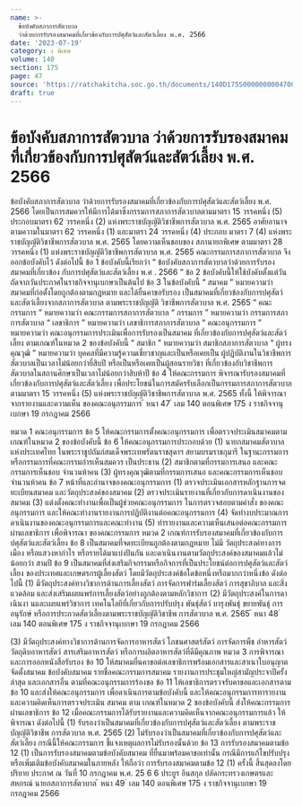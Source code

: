 ```yaml
---
name: >-
  ข้อบังคับสภาการสัตวบาล
  ว่าด้วยการรับรองสมาคมที่เกี่ยวข้องกับการปศุสัตว์และสัตว์เลี้ยง พ.ศ. 2566
date: '2023-07-19'
category: ง พิเศษ
volume: 140
section: 175
page: 47
source: 'https://ratchakitcha.soc.go.th/documents/140D175S0000000004700.pdf'
draft: true
---
```


# ข้อบังคับสภาการสัตวบาล ว่าด้วยการรับรองสมาคมที่เกี่ยวข้องกับการปศุสัตว์และสัตว์เลี้ยง พ.ศ. 2566

ข้อบังคับสภาการสัตวบาล ว่าด้วยการรับรองสมาคมที่เกี่ยวข้องกับการปศุสัตว์และสัตว์เลี้ยง พ.ศ. 2566 โดยเป็นการสมควรให้มีการได้มาซึ่งกรรมการสภาการสัตวบาลตามมาตรา 15 วรรคหนึ่ง (5) ประกอบมาตรา 62 วรรคหนึ่ง (2) แห่งพระราชบัญญัติวิชาชีพการสัตวบาล พ.ศ. 2565 อาศัยอานาจตามความในมาตรา 62 วรรคหนึ่ง (1) และมาตรา 24 วรรคหนึ่ง (4) ประกอบ มาตรา 7 (4) แห่งพระราชบัญญัติวิชาชีพการสัตวบาล พ.ศ. 2565 โดยความเห็นชอบของ สภานายกพิเศษ ตามมาตรา 28 วรรคหนึ่ง (1) แห่งพระราชบัญญัติวิชาชีพการสัตวบาล พ.ศ. 2565 คณะกรรมการสภาการสัตวบาล จึงออกข้อบังคับไว้ ดังต่อไปนี้ ข้อ 1 ข้อบังคับนี้เรียกว่า “ ข้อบังคับสภาการสัตวบาลว่าด้วยการรับรองสมาคมที่เกี่ยวข้อง กับการปศุสัตว์และสัตว์เลี้ยง พ.ศ . 2566 ” ข้อ 2 ข้อบังคับนี้ให้ใช้บังคับตั้งแต่วันถัดจากวันประกาศในราชกิจจานุเบกษาเป็นต้นไป ข้อ 3 ในข้อบังคับนี้ “ สมาคม ” หมายความว่า สมาคมที่ก่อตั้งโดยถูกต้องตามกฎหมาย และได้ยื่นคาขอรับรอง เป็นสมาคมที่เกี่ยวข้องกับการปศุสัตว์และสัตว์เลี้ยงจากสภาการสัตวบาล ตามพระราชบัญญัติ วิชาชีพการสัตวบาล พ.ศ. 2565 “ คณะกรรมการ ” หมายความว่า คณะกรรมการสภาการสัตวบาล “ กรรมการ ” หมายความว่า กรรมการสภาการสัตวบาล “ เลขาธิการ ” หมายความว่า เลขาธิการสภาการสัตวบาล “ คณะอนุกรรมการ ” หมายความว่า คณะอนุกรรมการประเมินเพื่อการรับรองเป็นสมาคม ที่เกี่ยวข้องกับการปศุสัตว์และสัตว์เลี้ยง ตามเกณฑ์ในหมวด 2 ของข้อบังคับนี้ “ สมาชิก ” หมายความว่า สมาชิกสภาการสัตวบาล “ ผู้ทรงคุณวุฒิ ” หมายความว่า บุคคลที่มีความรู้ความเชี่ยวชาญและเป็นหรือเคยเป็น ผู้ปฏิบัติงานในวิชาชีพการสัตวบาลเป็นเวลาไม่น้อยกว่ายี่สิบปี หรือเป็นหรือเคยเป็นผู้สอนรายวิชา ที่เกี่ยวข้องกับวิชาชีพการสัตวบาลในสถานศึกษาเป็นเวลาไม่น้อยกว่าสิบห้าปี ข้อ 4 ให้คณะกรรมการ พิจารณารับรองสมาคมที่ เกี่ยวข้องกับการปศุสัตว์และสัตว์เลี้ยง เพื่อประโยชน์ในการสมัครรับเลือกเป็นกรรมการสภาการสัตวบาลตามมาตรา 15 วรรคหนึ่ง (5) แห่งพระราชบัญญัติวิชาชีพการสัตวบาล พ.ศ. 2565 ทั้งนี้ ให้พิจารณาจากรายงานและความเห็น ของคณะอนุกรรมการ ้ หนา 47 ่ เลม 140 ตอนพิเศษ 175 ง ราชกิจจานุเบกษา 19 กรกฎาคม 2566

หมวด 1 คณะอนุกรรมการ ข้อ 5 ให้คณะกรรมการตั้งคณะอนุกรรมการ เพื่อตรวจประเมินสมาคมตามเกณฑ์ในหมวด 2 ของข้อบังคับนี้ ข้อ 6 ให้คณะอนุกรรมการประกอบด้วย (1) นายกสมาคมสัตวบาลแห่งประเทศไทย ในพระราชูปถัมภ์สมเด็จพระเทพรัตนราชสุดาฯ สยามบรมราชกุมารี ในฐานะกรรมการ หรือกรรมการที่คณะกรรมกำรเห็นสมควร เป็นประธาน (2) สมาชิกตามที่กรรมการเสนอ และคณะกรรมการเห็นชอบ จำนวนห้าคน (3) ผู้ทรงคุณวุฒิตามที่กรรมการเสนอ และคณะกรรมการเห็นชอบ จำนวนห้าคน ข้อ 7 หน้าที่และอำนาจของคณะอนุกรรมการ (1) ตรวจประเมินเอกสารหลักฐานการจดทะเบียนสมาคม และวัตถุประสงค์ของสมาคม (2) ตรวจประเมินรายงานที่เกี่ยวกับการดาเนินงานของสมาคม (3) แต่งตั้งคณะทำงานเพื่อเป็นผู้ช่วยคณะอนุกรรมการ ในการตรวจสอบตามคำสั่ง ของคณะอนุกรรมการ และให้คณะทำงานรายงานการปฏิบัติงานต่อคณะอนุกรรมการ (4) จัดทำงบประมาณการดาเนินงานของคณะอนุกรรมการและคณะทำงาน (5) ทำรายงานและความเห็นเสนอต่อคณะกรรมการผ่านเลขาธิการ เพื่อพิจารณา ของคณะกรรมการ หมวด 2 เกณฑ์การรับรองสมาคมที่เกี่ยวข้องกับการปศุสัตว์และสัตว์เลี้ยง ข้อ 8 เป็นสมาคมที่จดทะเบียนถูกต้องตามกฎหมาย ไม่มี วัตถุประสงค์ทางการเมือง หรือแสวงหากำไร หรือรายได้มาแบ่งปันกัน และดาเนินงานตามวัตถุประสงค์ของสมาคมแล้วไม่น้อยกว่า สามปี ข้อ 9 เป็นสมาคมที่ส่งเสริมกิจกรรมหรือกิจการที่เป็นประโยชน์ต่อการปศุสัตว์และสัตว์เลี้ยง ของประเทศและเกษตรกรผู้เลี้ยงสัตว์ โดยมีวัตถุประสงค์ข้อใดข้อหนึ่งหรือมากกว่าหนึ่งข้อ ดังต่อไปนี้ (1) มีวัตถุประสงค์ทางวิชาการด้านการเลี้ยงสัตว์ การจัดการฟาร์มเลี้ยงสัตว์ การสุขาภิบาล และสิ่งแวดล้อม และส่งเสริมเผยแพร่การเลี้ยงสัตว์อย่างถูกต้องตามหลักวิชาการ (2) มีวัตถุประสงค์ในการดาเนินงา นและเผยแพร่วิชาการ เทคโนโลยีที่เกี่ยวกับการปรับปรุง พันธุ์สัตว์ บารุงพันธุ์ ขยายพันธุ์ การอนุรักษ์ หรือการประกวดสัตว์เลี้ยงตามพระราชบัญญัติวิชาชีพ การสัตวบาล พ.ศ. 2565 ้ หนา 48 ่ เลม 140 ตอนพิเศษ 175 ง ราชกิจจานุเบกษา 19 กรกฎาคม 2566

(3) มีวัตถุประสงค์ทางวิชาการด้านการจัดการอาหารสัตว์ โภชนศาสตร์สัตว์ การจัดการพืช อำหารสัตว์ วัตถุดิบอาหารสัตว์ สารเสริมอาหารสัตว์ หรือการผลิตอาหารสัตว์ที่ดีมีคุณภาพ หมวด 3 การพิจารณาและการออกหนังสือรับรอง ข้อ 10 ให้สมาคมยื่นคาขอต่อเลขาธิการพร้อมเอกสารและสาเนาใบอนุญาตจัดตั้งสมาคม ข้อบังคับสมาคม รายชื่อคณะกรรมการสมาคม รายงานการประชุมใหญ่สามัญประจาปีครั้งล่าสุด และเอกสารอื่น ตามที่คณะอนุกรรมการร้องขอ ข้อ 11 ให้เลขาธิการตรวจรับคาขอและเอกสารตามข้อ 10 และส่งให้คณะอนุกรรมการ เพื่อดาเนินการตามข้อบังคับนี้ และให้คณะอนุกรรมการทารายงานและความคิดเห็นการตรวจประเมิน สมาคม ตาม เกณฑ์ในหมวด 2 ของข้อบังคับนี้ ส่งให้คณะกรรมการผ่านเลขาธิการ ข้อ 12 เมื่อคณะกรรมการได้รับรายงานและความคิดเห็นจากคณะอนุกรรมการแล้ว ให้พิจารณา ดังต่อไปนี้ (1) รับรองว่าเป็นสมาคมที่เกี่ยวข้องกับการปศุสัตว์และสัตว์เลี้ยง ตามพระราชบัญญัติวิชาชีพ การสัตวบาล พ.ศ. 2565 (2) ไม่รับรองว่าเป็นสมาคมที่เกี่ยวข้องกับการปศุสัตว์และสัตว์เลี้ยง กรณีนี้ให้คณะกรรมการ ชี้แจงเหตุผลการไม่รับรองนั้นด้วย ข้อ 13 การรับรองสมาคมตามข้อ 12 (1) เป็นการรับรองสมาคมตามข้อบังคับสมาคม ที่ยื่นมาพร้อมคาขอเท่านั้น กรณีมีการแก้ไขปรับปรุงหรือเพิ่มเติมข้อบังคับสมาคมในภายหลัง ให้ถือว่า การรับรองสมาคมตามข้อ 12 (1) ครั้งนี้ สิ้นสุดลงโดยปริยาย ประกาศ ณ วันที่ 10 กรกฎาคม พ.ศ. 25 6 6 ประยูร อินสกุล ปลัดกระทรวงเกษตรและสหกรณ์ นายกสภาการสัตวบาล ้ หนา 49 ่ เลม 140 ตอนพิเศษ 175 ง ราชกิจจานุเบกษา 19 กรกฎาคม 2566
